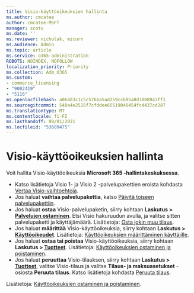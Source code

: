 ```yaml
---
title: Visio-käyttöoikeuksien hallinta
ms.author: cmcatee
author: cmcatee-MSFT
manager: scotv
ms.date: ''
ms.reviewer: nicholak, micurn
ms.audience: Admin
ms.topic: article
ms.service: o365-administration
ROBOTS: NOINDEX, NOFOLLOW
localization_priority: Priority
ms.collection: Adm_O365
ms.custom:
- commerce_licensing
- "9002419"
- "5116"
ms.openlocfilehash: a06403c1c5c576ba5ad259ccb95a8d3808943ff1
ms.sourcegitcommit: 540a4e2515f7cfddee65519046454fc4437cd287
ms.translationtype: MT
ms.contentlocale: fi-FI
ms.lasthandoff: 08/01/2021
ms.locfileid: "53689475"
---
```

# <a name="visio-license-management"></a>Visio-käyttöoikeuksien hallinta

Voit hallita Visio-käyttöoikeuksia **Microsoft 365 -hallintakeskuksessa**.

- Katso lisätietoja Visio 1- ja Visio 2 -palvelupakettien eroista kohdasta [Vertaa Visio-vaihtoehtoja](https://www.microsoft.com/microsoft-365/visio/microsoft-visio-plans-and-pricing-compare-visio-options?rtc=1).
- Jos haluat **vaihtaa palvelupakettia**, katso [Päivitä toiseen palvelupakettiin](/microsoft-365/commerce/subscriptions/upgrade-to-different-plan).
- Jos haluat **ostaa** Visio-palvelupaketin, siirry kohtaan **Laskutus > [Palvelujen ostaminen](https://go.microsoft.com/fwlink/p/?linkid=868433)**. Etsi Visio hakuruudun avulla, ja valitse sitten palvelupaketti ja käyttäjämäärä. Lisätietoja: [Osta jokin muu tilaus](/microsoft-365/commerce/try-or-buy-microsoft-365#buy-a-different-subscription).
- Jos haluat **määrittää** Visio-käyttöoikeuksia, siirry kohtaan **Laskutus > [Käyttöoikeudet](https://go.microsoft.com/fwlink/p/?linkid=842264)**. Lisätietoja: [Käyttöoikeuksien määrittäminen käyttäjille](/microsoft-365/admin/manage/assign-licenses-to-users).
- Jos haluat **ostaa tai poistaa** Visio-käyttöoikeuksia, siirry kohtaan **Laskutus > [Tuotteet](https://go.microsoft.com/fwlink/p/?linkid=842054)**. Lisätietoja: [Käyttöoikeuksien ostaminen ja poistaminen](/microsoft-365/commerce/licenses/buy-licenses#buy-or-remove-licenses-for-your-business-subscription).
- Jos haluat **peruuttaa** Visio-tilauksen, siirry kohtaan **Laskutus > [Tuotteet](https://go.microsoft.com/fwlink/p/?linkid=842054)**, valitse Visio-tilaus ja valitse **Tilaus- ja maksuasetukset** -osiosta **Peruuta tilaus**. Katso lisätietoja kohdasta [Peruuta tilaus](/microsoft-365/commerce/subscriptions/cancel-your-subscription).

Lisätietoja: [Käyttöoikeuksien ostaminen ja poistaminen](/microsoft-365/commerce/licenses/buy-licenses).